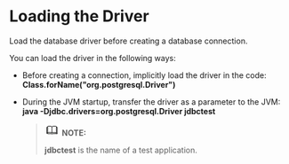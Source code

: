 # Loading the Driver<a name="EN-US_TOPIC_0289900851"></a>

Load the database driver before creating a database connection.

You can load the driver in the following ways:

-   Before creating a connection, implicitly load the driver in the code:  **Class.forName\("org.postgresql.Driver"\)**
-   During the JVM startup, transfer the driver as a parameter to the JVM:  **java -Djdbc.drivers=org.postgresql.Driver jdbctest**

    >![](public_sys-resources/icon-note.gif) **NOTE:** 
    >
    >**jdbctest**  is the name of a test application.


